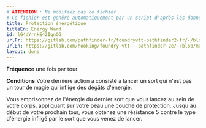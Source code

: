 ```yaml
---
# ATTENTION : Ne modifiez pas ce fichier
# Ce fichier est généré automatiquement par un script d'après les données du module Foundry VTT officiel et de sa traduction
title: Protection énergétique
titleEn: Energy Ward
id: lG4dYrnkE42IgnGG
urlFr: https://gitlab.com/pathfinder-fr/foundryvtt-pathfinder2-fr/-/blob/master/data/feats/lG4dYrnkE42IgnGG.htm
urlEn: https://gitlab.com/hooking/foundry-vtt---pathfinder-2e/-/blob/master/packs/data/feats.db/energy-ward.json
layout: dons
---
```

**Fréquence** une fois par tour

**Conditions** Votre dernière action a consisté à lancer un sort qui n'est pas un tour de magie qui inflige des dégâts d'énergie.

Vous emprisonnez de l'énergie du dernier sort que vous lancez au sein de votre corps, appliquant sur votre peau une couche de protection. Jusqu'au début de votre prochain tour, vous obtenez une résistance 5 contre le type d'énergie infligé par le sort que vous venez de lancer.
